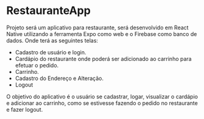 # RestauranteApp


Projeto será um aplicativo para restaurante, será desenvolvido em React Native utilizando a ferramenta Expo como web e o Firebase como banco de dados.
Onde terá as seguintes telas:

- Cadastro de usuário e login.
- Cardápio do restaurante onde poderá ser adicionado ao carrinho para efetuar o pedido.
- Carrinho.
- Cadastro do Endereço e Alteração.
- Logout

O objetivo do aplicativo é o usuário se cadastrar, logar, visualizar o cardápio e adicionar ao carrinho, como se estivesse fazendo o pedido no restaurante e fazer logout.

